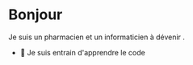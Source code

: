 # Bonjour 
Je suis un pharmacien et un informaticien à dévenir  .



- 🌱 Je suis entrain d'apprendre le code

